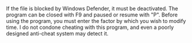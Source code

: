 If the file is blocked by Windows Defender, it must be deactivated.
The program can be closed with F9 and paused or resume with "P".
Before using the program, you must enter the factor by which you wish to modify time.
I do not condone cheating with this program, and even a poorly designed anti-cheat system may detect it.
